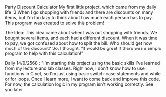 Party Discount Calculator
My first little project, which came from my daily life :3 When I go shopping with friends and there are discounts on many items, but I'm too lazy to think about how much each person has to pay. This program was created to solve this problem!

The Idea: This idea came about when I was out shopping with friends. We bought several items, and each had a different discount. When it was time to pay, we got confused about how to split the bill. Who should get how much of the discount? So, I thought, "It would be great if there was a simple program to help with this calculation!"

Daily
14/9/2568 : "I'm starting this project using the basic skills I've learned from my lecture and lab classes. Right now, I don't know how to use functions in C yet, so I'm just using basic switch-case statements and while or for loops. Once I learn more, I want to come back and improve this code. For now, the calculation logic in my program isn't working correctly. See you later
